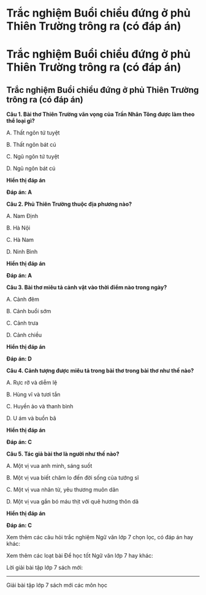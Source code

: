 # Trắc nghiệm Buổi chiều đứng ở phủ Thiên Trường trông ra (có đáp án)

# Trắc nghiệm Buổi chiều đứng ở phủ Thiên Trường trông ra (có đáp án)

## Trắc nghiệm Buổi chiều đứng ở phủ Thiên Trường trông ra (có đáp án)

**Câu 1. Bài thơ Thiên Trường vãn vọng của Trần Nhân Tông được làm theo thể loại gì?**

A. Thất ngôn tứ tuyệt

B. Thất ngôn bát cú

C. Ngũ ngôn tứ tuyệt

D. Ngũ ngôn bát cú

**Hiển thị đáp án**

**Đáp án: A**

**Câu 2. Phủ Thiên Trường thuộc địa phương nào?**

A. Nam Định

B. Hà Nội

C. Hà Nam

D. Ninh Bình

**Hiển thị đáp án**

**Đáp án: A**

**Câu 3. Bài thơ miêu tả cảnh vật vào thời điểm nào trong ngày?**

A. Cảnh đêm

B. Cảnh buổi sớm

C. Cảnh trưa

D. Cảnh chiều

**Hiển thị đáp án**

**Đáp án: D**

**Câu 4. Cảnh tượng được miêu tả trong bài thơ trong bài thơ như thế nào?**

A. Rực rỡ và diễm lệ

B. Hùng vĩ và tươi tắn

C. Huyền ảo và thanh bình

D. U ám và buồn bã

**Hiển thị đáp án**

**Đáp án: C**

**Câu 5. Tác giả bài thơ là người như thế nào?**

A. Một vị vua anh minh, sáng suốt

B. Một vị vua biết chăm lo đến đời sống của tướng sĩ

C. Một vị vua nhân từ, yêu thương muôn dân

D. Một vị vua gắn bó máu thịt với quê hương thôn dã

**Hiển thị đáp án**

**Đáp án: C**

Xem thêm các câu hỏi trắc nghiệm Ngữ văn lớp 7 chọn lọc, có đáp án hay khác:

Xem thêm các loạt bài Để học tốt Ngữ văn lớp 7 hay khác:

Lời giải bài tập lớp 7 sách mới:

* * *

Giải bài tập lớp 7 sách mới các môn học
